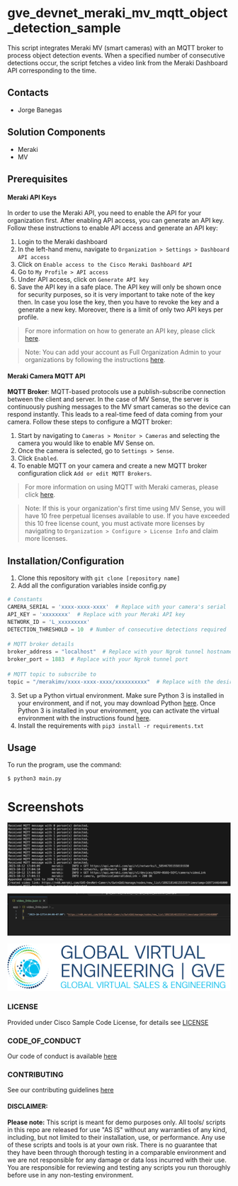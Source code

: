 # gve_devnet_meraki_mv_mqtt_object_detection_sample
This script integrates Meraki MV (smart cameras) with an MQTT broker to process object detection events. When a specified number of consecutive detections occur, the script fetches a video link from the Meraki Dashboard API corresponding to the time.


## Contacts
* Jorge Banegas

## Solution Components
* Meraki
*  MV

## Prerequisites
#### Meraki API Keys
In order to use the Meraki API, you need to enable the API for your organization first. After enabling API access, you can generate an API key. Follow these instructions to enable API access and generate an API key:
1. Login to the Meraki dashboard
2. In the left-hand menu, navigate to `Organization > Settings > Dashboard API access`
3. Click on `Enable access to the Cisco Meraki Dashboard API`
4. Go to `My Profile > API access`
5. Under API access, click on `Generate API key`
6. Save the API key in a safe place. The API key will only be shown once for security purposes, so it is very important to take note of the key then. In case you lose the key, then you have to revoke the key and a generate a new key. Moreover, there is a limit of only two API keys per profile.

> For more information on how to generate an API key, please click [here](https://developer.cisco.com/meraki/api-v1/#!authorization/authorization). 

> Note: You can add your account as Full Organization Admin to your organizations by following the instructions [here](https://documentation.meraki.com/General_Administration/Managing_Dashboard_Access/Managing_Dashboard_Administrators_and_Permissions).

#### Meraki Camera MQTT API
**MQTT Broker**: MQTT-based protocols use a publish-subscribe connection between the client and server. In the case of MV Sense, the server is continuously pushing messages to the MV smart cameras so the device can respond instantly. This leads to a real-time feed of data coming from your camera. Follow these steps to configure a MQTT broker:
1. Start by navigating to `Cameras > Monitor > Cameras` and selecting the camera you would like to enable MV Sense on.
2. Once the camera is selected, go to `Settings > Sense`.
3. Click `Enabled`.
4. To enable MQTT on your camera and create a new MQTT broker configuration click `Add or edit MQTT Brokers`.
 
> For more information on using MQTT with Meraki cameras, please click [here](https://developer.cisco.com/meraki/mv-sense/#!mqtt/configuring-mqtt-in-the-dashboard).

> Note: If this is your organization's first time using MV Sense, you will have 10 free perpetual licenses available to use. If you have exceeded this 10 free license count, you must activate more licenses by navigating to `Organization > Configure > License Info` and claim more licenses.

## Installation/Configuration
1. Clone this repository with `git clone [repository name]`
2. Add all the configuration variables inside config.py
```python
# Constants
CAMERA_SERIAL = 'xxxx-xxxx-xxxx'  # Replace with your camera's serial
API_KEY = 'xxxxxxxx'  # Replace with your Meraki API key
NETWORK_ID = 'L_xxxxxxxxx'
DETECTION_THRESHOLD = 10  # Number of consecutive detections required

# MQTT broker details
broker_address = "localhost"  # Replace with your Ngrok tunnel hostname
broker_port = 1883  # Replace with your Ngrok tunnel port

# MQTT topic to subscribe to
topic = "/merakimv/xxxx-xxxx-xxxx/xxxxxxxxxx"  # Replace with the desired MQTT topic
```
3. Set up a Python virtual environment. Make sure Python 3 is installed in your environment, and if not, you may download Python [here](https://www.python.org/downloads/). Once Python 3 is installed in your environment, you can activate the virtual environment with the instructions found [here](https://docs.python.org/3/tutorial/venv.html).
4. Install the requirements with `pip3 install -r requirements.txt`

## Usage
To run the program, use the command:
```
$ python3 main.py
```

# Screenshots

![IMAGES/cli_output.png](/IMAGES/cli_output.png)

![/IMAGES/file_output.png](/IMAGES/file_output.png)

![/IMAGES/0image.png](/IMAGES/0image.png)

### LICENSE

Provided under Cisco Sample Code License, for details see [LICENSE](LICENSE.md)

### CODE_OF_CONDUCT

Our code of conduct is available [here](CODE_OF_CONDUCT.md)

### CONTRIBUTING

See our contributing guidelines [here](CONTRIBUTING.md)

#### DISCLAIMER:
<b>Please note:</b> This script is meant for demo purposes only. All tools/ scripts in this repo are released for use "AS IS" without any warranties of any kind, including, but not limited to their installation, use, or performance. Any use of these scripts and tools is at your own risk. There is no guarantee that they have been through thorough testing in a comparable environment and we are not responsible for any damage or data loss incurred with their use.
You are responsible for reviewing and testing any scripts you run thoroughly before use in any non-testing environment.